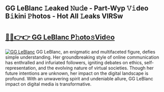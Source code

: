 ## GG LeBlanc 𝙻eaked 𝙽u𝚍e - Part-Wyp 𝚅𝚒deo B𝚒kini 𝙿hotos - Hot All 𝙻eaks VIRSw

# <h2><a href="http://ld2pmcr.urlbe.top/?page=GG+LeBlanc">🔗🔗👉👉 GG LeBlanc P𝚑oto𝚜Vid𝚎o</a></h2>

[![GG LeBlanc](https://i.imgur.com/eBuTRDB.gif)](http://ld2pmcr.urlbe.top/?page=GG+LeBlanc)
GG LeBlanc, an enigmatic and multifaceted figure, defies simple understanding. Her groundbreaking style of online communication has enthralled and infuriated followers, igniting debates on ethics, self-representation, and the evolving nature of virtual societies. Though her future intentions are unknown, her impact on the digital landscape is profound. With an unwavering spirit and undeniable allure, GG LeBlanc impact on digital media is transformative.
